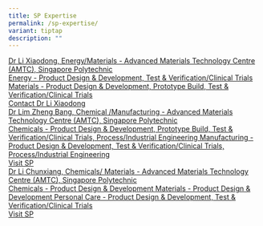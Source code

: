 ```yaml
---
title: SP Expertise
permalink: /sp-expertise/
variant: tiptap
description: ""
---
```

<p></p>
<div class="isomer-card-grid"><a rel="noopener noreferrer nofollow" href="https://www.ipi-singapore.org/tech-experts/dr-li-xiaodong.html" class="isomer-card"><div class="isomer-card-body"><div class="isomer-card-title">Dr Li Xiaodong, Energy/Materials - Advanced Materials Technology Centre (AMTC), Singapore Polytechnic</div><div class="isomer-card-description">Energy - Product Design &amp; Development, Test &amp; Verification/Clinical Trials Materials - Product Design &amp; Development, Prototype Build, Test &amp; Verification/Clinical Trials</div><div class="isomer-card-link">Contact Dr Li Xiaodong</div></div></a>
<a rel="noopener noreferrer nofollow" href="www.sp.edu.sg" class="isomer-card">
<div class="isomer-card-body">
<div class="isomer-card-title">Dr Lim Zheng Bang, Chemical /Manufacturing - Advanced Materials Technology
Centre (AMTC), Singapore Polytechnic</div>
<div class="isomer-card-description">Chemicals - Product Design &amp; Development, Prototype Build, Test &amp;
Verification/Clinical Trials, Process/Industrial Engineering Manufacturing
- Product Design &amp; Development, Test &amp; Verification/Clinical Trials,
Process/Industrial Engineering</div>
<div class="isomer-card-link">Visit SP</div>
</div>
</a><a rel="noopener noreferrer nofollow" href="www.sp.edu.sg" class="isomer-card"><div class="isomer-card-body"><div class="isomer-card-title">Dr Li Chunxiang, Chemicals/ Materials - Advanced Materials Technology Centre (AMTC), Singapore Polytechnic</div><div class="isomer-card-description">Chemicals - Product Design &amp; Development Materials - Product Design &amp; Development Personal Care - Product Design &amp; Development, Test &amp; Verification/Clinical Trials</div><div class="isomer-card-link">Visit SP</div></div></a>
</div>
<p></p>